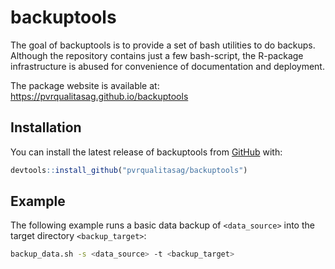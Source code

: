 
# backuptools

<!-- badges: start -->
<!-- badges: end -->

The goal of backuptools is to provide a set of bash utilities to do backups. Although the repository contains just a few bash-script, the R-package infrastructure is abused for convenience of documentation and deployment.

The package website is available at: https://pvrqualitasag.github.io/backuptools

## Installation

You can install the latest release of backuptools from [GitHub](https://github.com) with:

``` r
devtools::install_github("pvrqualitasag/backuptools")
```

## Example

The following example runs a basic data backup of `<data_source>` into the target directory `<backup_target>`:

``` bash
backup_data.sh -s <data_source> -t <backup_target>
```

